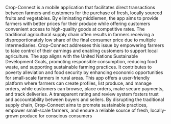 Crop-Connect is a mobile application that facilitates direct transactions between farmers and customers for the purchase of fresh, locally sourced fruits and vegetables. By eliminating middlemen, the app aims to provide farmers with better prices for their produce while offering customers convenient access to high-quality goods at competitive rates. The traditional agricultural supply chain often results in farmers receiving a disproportionately low share of the final consumer price due to multiple intermediaries. Crop-Connect addresses this issue by empowering farmers to take control of their earnings and enabling customers to support local agriculture.
The app aligns with the United Nations Sustainable Development Goals, promoting responsible consumption, reducing food waste, and supporting sustainable farming practices. It contributes to poverty alleviation and food security by enhancing economic opportunities for small-scale farmers in rural areas. This app offers a user-friendly platform where farmers can create profiles, list produce, and manage orders, while customers can browse, place orders, make secure payments, and track deliveries. A transparent rating and review system fosters trust and accountability between buyers and sellers.
By disrupting the traditional supply chain, Crop-Connect aims to promote sustainable practices, empower small-scale farmers, and ensure a reliable source of fresh, locally-grown produce for conscious consumers
